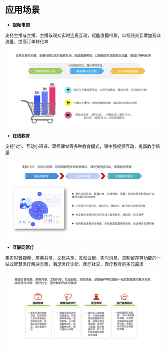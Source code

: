 # 应用场景

-   **视频电商**

支持主播与主播、主播与观众实时连麦互动，赋能直播带货，以视频交互增加观众流量，提高订单转化率

![企业咚咚20201228141302.jpg](../../../../image/Real-Time-Communicat/企业咚咚20201228141302.jpg)

-   **在线教育**

支持1对1、互动小班课、双师课堂等多种教育模式，课中强视频互动，提高教学质量

![在线教育.jpg](../../../../image/Real-Time-Communicat/在线教育.jpg)

-   **互联网医疗**

集实时音视频、屏幕共享、文档共享、互动白板、实时消息、录制留存等功能的一站式智慧医疗解决方案，满足医疗诊断、医疗社交、医疗教育的多元需求

![互联网医疗.jpg](../../../../image/Real-Time-Communicat/互联网医疗.jpg)
